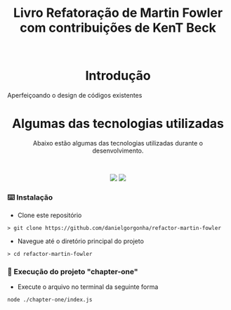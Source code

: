 <h1 align="center"><b>Livro Refatoração</b> de <b>Martin Fowler</b><br/> com contribuições de <b>KenT Beck</b></h1>
<p align="center">
  
  <br>
</p>
<h1 align="center">Introdução</h1>
<p align="left">
  Aperfeiçoando o design de códigos existentes

  <br/>

<h1 align="center">Algumas das tecnologias utilizadas</h1>
<p align="center">
  Abaixo estão algumas das tecnologias utilizadas durante o desenvolvimento.
</p>
<br/>
<p align="center">
  <img  src="https://img.shields.io/badge/-Node.js-339933?&style=for-the-badge&logoColor=fff&logo=Node.js&logoWidth=25"/>
  <img  src="https://img.shields.io/badge/javascript-%23323330.svg?style=for-the-badge&logo=javascript&logoColor=%23F7DF1E"/>
</p>

<p align="left">

### :keyboard: Instalação

- Clone este repositório

```
> git clone https://github.com/danielgorgonha/refactor-martin-fowler
```

- Navegue até o diretório principal do projeto

```
> cd refactor-martin-fowler
```

### :pushpin: Execução do projeto "chapter-one"


- Execute o arquivo no terminal da seguinte forma

```
node ./chapter-one/index.js
```
</p>
<br/>